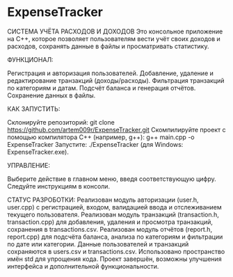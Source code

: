 # ExpenseTracker
СИСТЕМА УЧЁТА РАСХОДОВ И ДОХОДОВ
Это консольное приложение на C++, которое позволяет пользователям вести учёт своих доходов и расходов, сохранять данные в файлы и просматривать статистику.

ФУНКЦИОНАЛ:

Регистрация и авторизация пользователей.
Добавление, удаление и редактирование транзакций (доходы/расходы).
Фильтрация транзакций по категориям и датам.
Подсчёт баланса и генерация отчётов.
Сохранение данных в файлы.

КАК ЗАПУСТИТЬ:

Склонируйте репозиторий: git clone https://github.com/artem009r/ExpenseTracker.git
Скомпилируйте проект с помощью компилятора C++ (например, g++): g++ main.cpp -o ExpenseTracker
Запустите: ./ExpenseTracker (для Windows: ExpenseTracker.exe).

УПРАВЛЕНИЕ:

Выберите действие в главном меню, введя соответствующую цифру.
Следуйте инструкциям в консоли.

СТАТУС РАЗРОБОТКИ:
Реализован модуль авторизации (user.h, user.cpp) с регистрацией, входом, валидацией ввода и отслеживанием текущего пользователя.
Реализован модуль транзакций (transaction.h, transaction.cpp) для добавления, удаления и просмотра транзакций, сохранения в transactions.csv.
Реализован модуль отчётов (report.h, report.cpp) для подсчёта баланса, анализа по категориям и фильтрации по дате или категории.
Данные пользователей и транзакций сохраняются в users.csv и transactions.csv.
Использовано пространство имён std для упрощения кода.
Проект завершён, возможны улучшения интерфейса и дополнительной функциональности.
